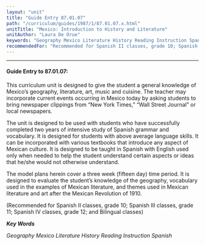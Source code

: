```yaml
---
layout: "unit"
title: "Guide Entry 87.01.07"
path: "/curriculum/guides/1987/1/87.01.07.x.html"
unitTitle: "Mexico: Introduction to History and Literature"
unitAuthor: "Laura De Orue"
keywords: "Geography Mexico Literature History Reading Instruction Spanish"
recommendedFor: "Recommended for Spanish II classes, grade 10; Spanish III classes, grade 11; Spanish IV classes, grade 12; and Bilingual classes"
---
```

<body>
<hr/>
<h4>
Guide Entry to 87.01.07:
</h4>
This curriculum unit is designed to give the student a general knowledge of Mexico’s geography, literature, art, music and cuisine. The teacher may incorporate current events occurring in Mexico today by asking students to bring newspaper clippings from “New York Times,” “Wall Street Journal” or local newspapers.
<p>
The unit is designed to be used with students who have successfully completed two years of intensive study of Spanish grammar and vocabulary. It is designed for students with above average language skills. It can be incorporated with various textbooks that introduce any aspect of Mexican culture. It is designed to be taught in Spanish with English used only when needed to help the student understand certain aspects or ideas that he/she would not otherwise understand.
</p>
<p>
The model plans herein cover a three week (fifteen day) time period. It is designed to evaluate the student’s knowledge of the geography, vocabulary used in the examples of Mexican literature, and themes used in Mexican literature and art after the Mexican Revolution of 1910.
</p>
<p>
(Recommended for Spanish II classes, grade 10; Spanish III classes, grade 11; Spanish IV classes, grade 12; and Bilingual classes)
</p>
<p>
<b>
<i>
Key Words
</i>
</b>
<br/>
</p>
<p>
<i>
Geography Mexico Literature History Reading Instruction Spanish
</i>
</p>
</body>